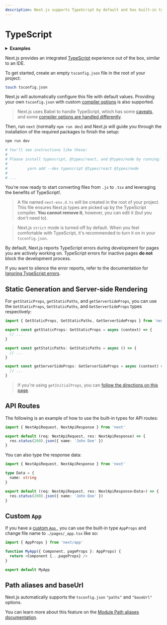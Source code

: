 ```yaml
---
description: Next.js supports TypeScript by default and has built-in types for pages and the API. You can get started with TypeScript in Next.js here.
---
```


# TypeScript

<details>
  <summary><b>Examples</b></summary>
  <ul>
    <li><a href="https://github.com/zeit/next.js/tree/canary/examples/with-typescript">TypeScript</a></li>
  </ul>
</details>

Next.js provides an integrated [TypeScript](https://www.typescriptlang.org/) experience out of the box, similar to an IDE.

To get started, create an empty `tsconfig.json` file in the root of your project:

```bash
touch tsconfig.json
```

Next.js will automatically configure this file with default values. Providing your own `tsconfig.json` with custom [compiler options](https://www.typescriptlang.org/docs/handbook/compiler-options.html) is also supported.

> Next.js uses Babel to handle TypeScript, which has some [caveats](https://babeljs.io/docs/en/babel-plugin-transform-typescript#caveats), and some [compiler options are handled differently](https://babeljs.io/docs/en/babel-plugin-transform-typescript#typescript-compiler-options).

Then, run `next` (normally `npm run dev`) and Next.js will guide you through the installation of the required packages to finish the setup:

```bash
npm run dev

# You'll see instructions like these:
#
# Please install typescript, @types/react, and @types/node by running:
#
#         yarn add --dev typescript @types/react @types/node
#
# ...
```

You're now ready to start converting files from `.js` to `.tsx` and leveraging the benefits of TypeScript!.

> A file named `next-env.d.ts` will be created in the root of your project. This file ensures Next.js types are picked up by the TypeScript compiler. **You cannot remove it**, however, you can edit it (but you don't need to).

> Next.js `strict` mode is turned off by default. When you feel comfortable with TypeScript, it's recommended to turn it on in your `tsconfig.json`.

By default, Next.js reports TypeScript errors during development for pages you are actively working on. TypeScript errors for inactive pages **do not** block the development process.

If you want to silence the error reports, refer to the documentation for [Ignoring TypeScript errors](/docs/api-reference/next.config.js/ignoring-typescript-errors.md).

## Static Generation and Server-side Rendering

For `getStaticProps`, `getStaticPaths`, and `getServerSideProps`, you can use the `GetStaticProps`, `GetStaticPaths`, and `GetServerSideProps` types respectively:

```ts
import { GetStaticProps, GetStaticPaths, GetServerSideProps } from 'next'

export const getStaticProps: GetStaticProps = async (context) => {
  // ...
}

export const getStaticPaths: GetStaticPaths = async () => {
  // ...
}

export const getServerSideProps: GetServerSideProps = async (context) => {
  // ...
}
```

> If you're using `getInitialProps`, you can [follow the directions on this page](/docs/api-reference/data-fetching/getInitialProps.md#typescript).

## API Routes

The following is an example of how to use the built-in types for API routes:

```ts
import { NextApiRequest, NextApiResponse } from 'next'

export default (req: NextApiRequest, res: NextApiResponse) => {
  res.status(200).json({ name: 'John Doe' })
}
```

You can also type the response data:

```ts
import { NextApiRequest, NextApiResponse } from 'next'

type Data = {
  name: string
}

export default (req: NextApiRequest, res: NextApiResponse<Data>) => {
  res.status(200).json({ name: 'John Doe' })
}
```

## Custom `App`

If you have a [custom `App` ](/docs/advanced-features/custom-app), you can use the built-in type `AppProps` and change file name to `./pages/_app.tsx` like so:

```ts
import { AppProps } from 'next/app'

function MyApp({ Component, pageProps }: AppProps) {
  return <Component {...pageProps} />
}

export default MyApp
```

## Path aliases and baseUrl

Next.js automatically supports the `tsconfig.json` `"paths"` and `"baseUrl"` options.

You can learn more about this feature on the [Module Path aliases documentation](/docs/advanced-features/module-path-aliases.md).
